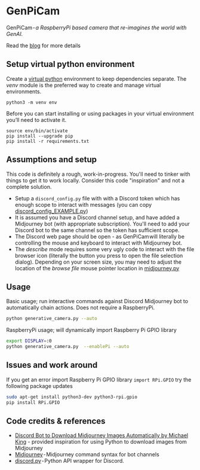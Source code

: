 # GenPiCam

GenPiCam - *a RaspberryPi based camera that re-imagines the world with GenAI.*

Read the [blog](https://simon-aubury.medium.com/genpicam-generative-ai-camera-dfd8123ac6f6) for more details

## Setup virtual python environment
Create a [virtual python](https://packaging.python.org/en/latest/guides/installing-using-pip-and-virtual-environments/) environment to keep dependencies separate. The _venv_ module is the preferred way to create and manage virtual environments. 

 ```console
python3 -m venv env
```

Before you can start installing or using packages in your virtual environment you’ll need to activate it.

```console
source env/bin/activate
pip install --upgrade pip
pip install -r requirements.txt
 ```

 ## Assumptions and setup

This code is definitely a rough, work-in-progress. You'll need to tinker with things to get it to work locally. Consider this code "inspiration" and not a complete solution.

- Setup a `discord_config.py` file with with a Discord token which has enough scope to interact with messages (you can copy [discord_config_EXAMPLE.py](./discord_config_EXAMPLE.py))
- It is assumed you have a Discord channel setup, and have added a Midjourney bot (with appropriate subscription). You'll need to add your Discord bot to the same channel so the token has sufficient scope. 
- The Discord web page should be open - as GenPiCam will literally be controlling the mouse and keyboard to interact with Midjourney bot.
- The _describe_ mode requires some very ugly code to interact with the file browser icon (literally the button you press to open the file selection dialog). Depending on your screen size, you may need to adjust the location of the _browse file_ mouse pointer location in [midjourney.py](midjourney.py)



## Usage

Basic usage; run interactive commands against Discord Midjourney bot to automatically chain actions. Does not require a RaspberryPi.
```bash
python generative_camera.py --auto
```

RaspberryPi usage; will dynamically import Raspberry Pi GPIO library
```bash
export DISPLAY=:0
python generative_camera.py  --enablePi --auto
```


## Issues and work around

If you get an error import Raspberry Pi GPIO library `import RPi.GPIO` try the following package updates

```bash
sudo apt-get install python3-dev python3-rpi.gpio
pip install RPi.GPIO
```



## Code credits & references

- [Discord Bot to Download Midjourney Images Automatically by Michael King](https://medium.com/@neonforge/how-to-create-a-discord-bot-to-download-midjourney-images-automatically-python-step-by-step-guide-3e76d3282871) - provided inspiration for using Python to download images from Midjourney
- [Midjourney](https://docs.midjourney.com/docs/command-list) - Midjourney command syntax for bot channels
- [discord.py](https://discordpy.readthedocs.io/en/stable/) - Python API wrapper for Discord.